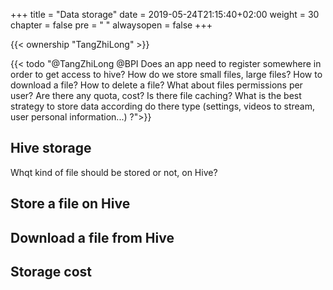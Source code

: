 +++
title = "Data storage"
date = 2019-05-24T21:15:40+02:00
weight = 30
chapter = false
pre = "<i class='fa ela-page'></i> "
alwaysopen = false
+++

{{< ownership "TangZhiLong" >}}

{{< todo "@TangZhiLong @BPI Does an app need to register somewhere in order to get access to hive? How do we store small files, large files? How to download a file? How to delete a file? What about files permissions per user? Are there any quota, cost? Is there file caching? What is the best strategy to store data according do there type (settings, videos to stream, user personal information...) ?">}}

## Hive storage

Whqt kind of file should be stored or not, on Hive?

## Store a file on Hive

## Download a file from Hive

## Storage cost
